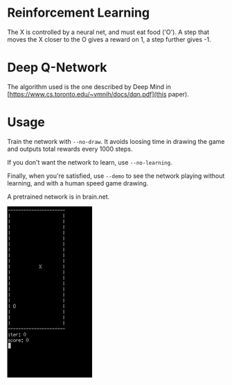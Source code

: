 Reinforcement Learning
======================

The X is controlled by a neural net, and must eat food ('O'). A step that moves the X closer to the
O gives a reward on 1, a step further gives -1.

Deep Q-Network
==============

The algorithm used is the one described by Deep Mind in
[https://www.cs.toronto.edu/~vmnih/docs/dqn.pdf](this paper).

Usage
=====

Train the network with `--no-draw`. It avoids loosing time in drawing the game and outputs total
rewards every 1000 steps.

If you don't want the network to learn, use `--no-learning`.

Finally, when you're satisfied, use `--demo` to see the network playing without learning, and with
a human speed game drawing.

A pretrained network is in brain.net.

![trained net](tty.gif)
